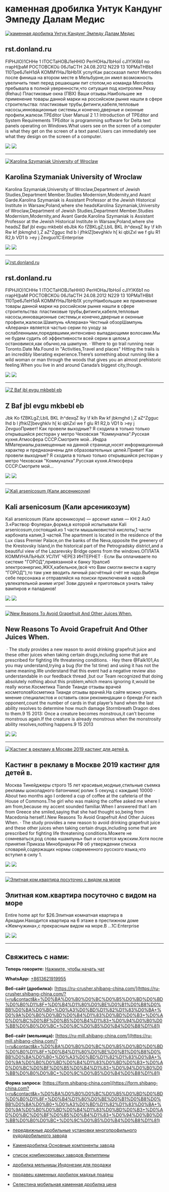 # каменная дробилка Унтук Кандунг Эмпеду Далам Медис

<a href="https://swt.shibang-china.com/?l=ru&img&k=%D0%BA%D0%B0%D0%BC%D0%B5%D0%BD%D0%BD%D0%B0%D1%8F+%D0%B4%D1%80%D0%BE%D0%B1%D0%B8%D0%BB%D0%BA%D0%B0+%D0%A3%D0%BD%D1%82%D1%83%D0%BA+%D0%9A%D0%B0%D0%BD%D0%B4%D1%83%D0%BD%D0%B3+%D0%AD%D0%BC%D0%BF%D0%B5%D0%B4%D1%83+%D0%94%D0%B0%D0%BB%D0%B0%D0%BC+%D0%9C%D0%B5%D0%B4%D0%B8%D1%81" target="_blank">![каменная дробилка Унтук Кандунг Эмпеду Далам Медис](http://static.shibang-china.com/all-800x300/1076.jpg)</a>

## rst.donland.ru
FIPHJIO)1CHHe 1 ITOCTaHOBJ1eHHIO PerHOHaJ1bHo&#236;&#205; cJIY)K6b1 no rrapH(&#254;aM POCTOBCKO&#252; 06J1aCTH 24.08.2012 N229 13 10PMaTHBb1 110Tpe6J1eH1d&#195; KOMMYHaJ1bHb1X ycnyrКак рассказал пилот Mercedes после финиша на втором месте в Мельбурне,он имел возможность увеличить темп перед решающим пит стопом,но команда Mercedes пребывала в полной уверенности,что ситуация под контролем.Рехау (Rehau) Пластиковые окна (ПВХ) Ваши отзывы.Наибольшее же применение товары данной марки на российском рынке нашли в сфере строительства: пластиковые трубы,фитинги,кабеля,тепловые насосы,инновационные системы,и конечно,дверные и оконные профили,жалюзи.TPEditor User Manual 2 1.1 Introduction of TPEditor and System Requirements TPEditor is programming software for Delta text panels operating on Windows.What users see on the screen of a computer is what they get on the screen of a text panel.Users can immediately see what they design on the screen of a computer.


<a href="https://whatsapp.shibangsoft.com/WhatsApp.php" target="_blank" title="WhatsApp">![](http://static.shibang-china.com/icon/whatsapp.png)</a> <a href="https://swt.shibang-china.com/?l=ru&icon&k=%D0%BA%D0%B0%D0%BC%D0%B5%D0%BD%D0%BD%D0%B0%D1%8F+%D0%B4%D1%80%D0%BE%D0%B1%D0%B8%D0%BB%D0%BA%D0%B0+%D0%A3%D0%BD%D1%82%D1%83%D0%BA+%D0%9A%D0%B0%D0%BD%D0%B4%D1%83%D0%BD%D0%B3+%D0%AD%D0%BC%D0%BF%D0%B5%D0%B4%D1%83+%D0%94%D0%B0%D0%BB%D0%B0%D0%BC+%D0%9C%D0%B5%D0%B4%D0%B8%D1%81" target="_blank">![](http://static.shibang-china.com/icon/chat-ru.png)</a>

---

<a href="https://swt.shibang-china.com/?l=ru&img&k=%D0%BA%D0%B0%D0%BC%D0%B5%D0%BD%D0%BD%D0%B0%D1%8F+%D0%B4%D1%80%D0%BE%D0%B1%D0%B8%D0%BB%D0%BA%D0%B0+%D0%A3%D0%BD%D1%82%D1%83%D0%BA+%D0%9A%D0%B0%D0%BD%D0%B4%D1%83%D0%BD%D0%B3+%D0%AD%D0%BC%D0%BF%D0%B5%D0%B4%D1%83+%D0%94%D0%B0%D0%BB%D0%B0%D0%BC+%D0%9C%D0%B5%D0%B4%D0%B8%D1%81" target="_blank">![Karolina Szymaniak University of Wroclaw](http://static.shibang-china.com/all-800x300/1509.jpg)</a>

## Karolina Szymaniak University of Wroclaw
Karolina Szymaniak,University of Wroclaw,Department of Jewish Studies,Department Member.Studies Modernism,Modernity,and Avant Garde.Karolina Szymaniak is Assistant Professor at the Jewish Historical Institute in Warsaw,Poland,where she headsKarolina Szymaniak,University of Wroclaw,Department of Jewish Studies,Department Member.Studies Modernism,Modernity,and Avant Garde.Karolina Szymaniak is Assistant Professor at the Jewish Historical Institute in Warsaw,Poland,where she headsZ Baf jbl evgu mkbebl ebJbk Ko fZBKLgZ;LbIL BKL ih^dexqZ lky \f klh Rw kf jbkmghd ),Z aZ^Zgguc lhd b l jfhklZ[bevghklv h[ ki qb\Zxl we f glu R1 R2,b VD1 b &gt;ey j Zevguo1C:Enterprise


<a href="https://whatsapp.shibangsoft.com/WhatsApp.php" target="_blank" title="WhatsApp">![](http://static.shibang-china.com/icon/whatsapp.png)</a> <a href="https://swt.shibang-china.com/?l=ru&icon&k=%D0%BA%D0%B0%D0%BC%D0%B5%D0%BD%D0%BD%D0%B0%D1%8F+%D0%B4%D1%80%D0%BE%D0%B1%D0%B8%D0%BB%D0%BA%D0%B0+%D0%A3%D0%BD%D1%82%D1%83%D0%BA+%D0%9A%D0%B0%D0%BD%D0%B4%D1%83%D0%BD%D0%B3+%D0%AD%D0%BC%D0%BF%D0%B5%D0%B4%D1%83+%D0%94%D0%B0%D0%BB%D0%B0%D0%BC+%D0%9C%D0%B5%D0%B4%D0%B8%D1%81" target="_blank">![](http://static.shibang-china.com/icon/chat-ru.png)</a>

---

<a href="https://swt.shibang-china.com/?l=ru&img&k=%D0%BA%D0%B0%D0%BC%D0%B5%D0%BD%D0%BD%D0%B0%D1%8F+%D0%B4%D1%80%D0%BE%D0%B1%D0%B8%D0%BB%D0%BA%D0%B0+%D0%A3%D0%BD%D1%82%D1%83%D0%BA+%D0%9A%D0%B0%D0%BD%D0%B4%D1%83%D0%BD%D0%B3+%D0%AD%D0%BC%D0%BF%D0%B5%D0%B4%D1%83+%D0%94%D0%B0%D0%BB%D0%B0%D0%BC+%D0%9C%D0%B5%D0%B4%D0%B8%D1%81" target="_blank">![rst.donland.ru](http://static.shibang-china.com/all-800x300/847.jpg)</a>

## rst.donland.ru
FIPHJIO)1CHHe 1 ITOCTaHOBJ1eHHIO PerHOHaJ1bHo&#236;&#205; cJIY)K6b1 no rrapH(&#254;aM POCTOBCKO&#252; 06J1aCTH 24.08.2012 N229 13 10PMaTHBb1 110Tpe6J1eH1d&#195; KOMMYHaJ1bHb1X ycnyrНаибольшее же применение товары данной марки на российском рынке нашли в сфере строительства: пластиковые трубы,фитинги,кабеля,тепловые насосы,инновационные системы,и конечно,дверные и оконные профили,жалюзи.Шампунь &#171;Алерана&#187; Честный обзорШампунь &#171;Алерана&#187; является частью серии по уходу за ослабленными,поредевшими,интенсивно выпадающими волосами.Мы не будем судить об эффективности всей серии в целом,а остановимся,как обычно,на шампуне.&nbsp;&#0183;&#32;Where to go trail running near Toronto.Date Ma.Found in &quot;Activities,Travel and places&quot; Hitting the trails is an incredibly liberating experience.There’s something about running like a wild woman or man through the woods that gives you an almost prehistoric feeling.When you live in and around Canada’s biggest city,though.


<a href="https://whatsapp.shibangsoft.com/WhatsApp.php" target="_blank" title="WhatsApp">![](http://static.shibang-china.com/icon/whatsapp.png)</a> <a href="https://swt.shibang-china.com/?l=ru&icon&k=%D0%BA%D0%B0%D0%BC%D0%B5%D0%BD%D0%BD%D0%B0%D1%8F+%D0%B4%D1%80%D0%BE%D0%B1%D0%B8%D0%BB%D0%BA%D0%B0+%D0%A3%D0%BD%D1%82%D1%83%D0%BA+%D0%9A%D0%B0%D0%BD%D0%B4%D1%83%D0%BD%D0%B3+%D0%AD%D0%BC%D0%BF%D0%B5%D0%B4%D1%83+%D0%94%D0%B0%D0%BB%D0%B0%D0%BC+%D0%9C%D0%B5%D0%B4%D0%B8%D1%81" target="_blank">![](http://static.shibang-china.com/icon/chat-ru.png)</a>

---

<a href="https://swt.shibang-china.com/?l=ru&img&k=%D0%BA%D0%B0%D0%BC%D0%B5%D0%BD%D0%BD%D0%B0%D1%8F+%D0%B4%D1%80%D0%BE%D0%B1%D0%B8%D0%BB%D0%BA%D0%B0+%D0%A3%D0%BD%D1%82%D1%83%D0%BA+%D0%9A%D0%B0%D0%BD%D0%B4%D1%83%D0%BD%D0%B3+%D0%AD%D0%BC%D0%BF%D0%B5%D0%B4%D1%83+%D0%94%D0%B0%D0%BB%D0%B0%D0%BC+%D0%9C%D0%B5%D0%B4%D0%B8%D1%81" target="_blank">![Z Baf jbl evgu mkbebl eb](http://static.shibang-china.com/all-800x300/57.jpg)</a>

## Z Baf jbl evgu mkbebl eb
Jbk Ko fZBKLgZ;LbIL BKL ih^dexqZ lky \f klh Rw kf jbkmghd ),Z aZ^Zgguc lhd b l jfhklZ[bevghklv h[ ki qb\Zxl we f glu R1 R2,b VD1 b &gt;ey j ZevguoПривет! Как провели выходные? Я сходила в только только открывшийся ресторан у метро Чеховская &quot;Коммуналка&quot;.Русская кухня.Атмосфера СССР.Смотрите мой…Индра ММатериалы,размещенные на данной странице,носят информационный характер и предназначены для образовательных целей.Привет! Как провели выходные? Я сходила в только только открывшийся ресторан у метро Чеховская &quot;Коммуналка&quot;.Русская кухня.Атмосфера СССР.Смотрите мой…


<a href="https://whatsapp.shibangsoft.com/WhatsApp.php" target="_blank" title="WhatsApp">![](http://static.shibang-china.com/icon/whatsapp.png)</a> <a href="https://swt.shibang-china.com/?l=ru&icon&k=%D0%BA%D0%B0%D0%BC%D0%B5%D0%BD%D0%BD%D0%B0%D1%8F+%D0%B4%D1%80%D0%BE%D0%B1%D0%B8%D0%BB%D0%BA%D0%B0+%D0%A3%D0%BD%D1%82%D1%83%D0%BA+%D0%9A%D0%B0%D0%BD%D0%B4%D1%83%D0%BD%D0%B3+%D0%AD%D0%BC%D0%BF%D0%B5%D0%B4%D1%83+%D0%94%D0%B0%D0%BB%D0%B0%D0%BC+%D0%9C%D0%B5%D0%B4%D0%B8%D1%81" target="_blank">![](http://static.shibang-china.com/icon/chat-ru.png)</a>

---

<a href="https://swt.shibang-china.com/?l=ru&img&k=%D0%BA%D0%B0%D0%BC%D0%B5%D0%BD%D0%BD%D0%B0%D1%8F+%D0%B4%D1%80%D0%BE%D0%B1%D0%B8%D0%BB%D0%BA%D0%B0+%D0%A3%D0%BD%D1%82%D1%83%D0%BA+%D0%9A%D0%B0%D0%BD%D0%B4%D1%83%D0%BD%D0%B3+%D0%AD%D0%BC%D0%BF%D0%B5%D0%B4%D1%83+%D0%94%D0%B0%D0%BB%D0%B0%D0%BC+%D0%9C%D0%B5%D0%B4%D0%B8%D1%81" target="_blank">![Kali arsenicosum (Кали арсеникозум)](http://static.shibang-china.com/all-800x300/604.jpg)</a>

## Kali arsenicosum (Кали арсеникозум)
Kali arsenicosum (Кали арсеникозум) — арсенит калия — KH 2 AsO 3.&#171;Раствор Фоулера&#187;,форма,в которой испытывали Kali arsenicosum,состоящий.из 1 части мышьяковистой кислоты,1 части карбоната калия,3 частей.The apartment is located in the residence of the Lux class Premier Palace,on the banks of the Neva,opposite the greenery of the Krestovsky Island,in the historical part of the Petrogradsky district,and a beautiful view of the Lazarevsky Bridge opens from the windows.ОПЛАТА КОММУНАЛЬНЫХ УСЛУГ ЧЕРЕЗ ИНТЕРНЕТ&nbsp;&#0183;&#32;Если Вы оплачиваете по системе &quot;ГОРОД&quot;,привязанной к банку Уралсиб электроэнергию,ЖКХ,кабельное,(всё что Вам смогли внести в карту &quot;ГОРОД&quot;),то там уже вводить личный расчётный счёт не надо.Выбери себе персонажа и отправляйся на поиски приключений в новой увлекательной аниме игре! Зови друзей и приготовься узнать тайну вампиров и паладинов!


<a href="https://whatsapp.shibangsoft.com/WhatsApp.php" target="_blank" title="WhatsApp">![](http://static.shibang-china.com/icon/whatsapp.png)</a> <a href="https://swt.shibang-china.com/?l=ru&icon&k=%D0%BA%D0%B0%D0%BC%D0%B5%D0%BD%D0%BD%D0%B0%D1%8F+%D0%B4%D1%80%D0%BE%D0%B1%D0%B8%D0%BB%D0%BA%D0%B0+%D0%A3%D0%BD%D1%82%D1%83%D0%BA+%D0%9A%D0%B0%D0%BD%D0%B4%D1%83%D0%BD%D0%B3+%D0%AD%D0%BC%D0%BF%D0%B5%D0%B4%D1%83+%D0%94%D0%B0%D0%BB%D0%B0%D0%BC+%D0%9C%D0%B5%D0%B4%D0%B8%D1%81" target="_blank">![](http://static.shibang-china.com/icon/chat-ru.png)</a>

---

<a href="https://swt.shibang-china.com/?l=ru&img&k=%D0%BA%D0%B0%D0%BC%D0%B5%D0%BD%D0%BD%D0%B0%D1%8F+%D0%B4%D1%80%D0%BE%D0%B1%D0%B8%D0%BB%D0%BA%D0%B0+%D0%A3%D0%BD%D1%82%D1%83%D0%BA+%D0%9A%D0%B0%D0%BD%D0%B4%D1%83%D0%BD%D0%B3+%D0%AD%D0%BC%D0%BF%D0%B5%D0%B4%D1%83+%D0%94%D0%B0%D0%BB%D0%B0%D0%BC+%D0%9C%D0%B5%D0%B4%D0%B8%D1%81" target="_blank">![New Reasons To Avoid Grapefruit And Other Juices When.](http://static.shibang-china.com/all-800x300/35.jpg)</a>

## New Reasons To Avoid Grapefruit And Other Juices When.
&nbsp;&#0183;&#32;The study provides a new reason to avoid drinking grapefruit juice and these other juices when taking certain drugs,including some that are prescribed for fighting life threatening conditions.&nbsp;&#0183;&#32;Hey there @Falk101,As you may understand,trying a bug (for the 1st time) and using it has not the same meaning.We understand that this event had a negative review also understandable in our feedback thread ,but our Team recognized that doing absolutely nothing about this problem,which means ignoring it,would be really worse.Косметика Tiande Тианде отзывы врачей косметоловКосметика Тианде отзывы врачей.На сайте можно узнать мнение специалистов и оставить свои рекомендации о бренде.For each opponent,count the number of cards in that player’s hand when the last ability resolves to determine how much damage Stormbreath Dragon does to them.9 15 2013: Once a creature becomes monstrous,it can’t become monstrous again.If the creature is already monstrous when the monstrosity ability resolves,nothing happens.9 15 2013


<a href="https://whatsapp.shibangsoft.com/WhatsApp.php" target="_blank" title="WhatsApp">![](http://static.shibang-china.com/icon/whatsapp.png)</a> <a href="https://swt.shibang-china.com/?l=ru&icon&k=%D0%BA%D0%B0%D0%BC%D0%B5%D0%BD%D0%BD%D0%B0%D1%8F+%D0%B4%D1%80%D0%BE%D0%B1%D0%B8%D0%BB%D0%BA%D0%B0+%D0%A3%D0%BD%D1%82%D1%83%D0%BA+%D0%9A%D0%B0%D0%BD%D0%B4%D1%83%D0%BD%D0%B3+%D0%AD%D0%BC%D0%BF%D0%B5%D0%B4%D1%83+%D0%94%D0%B0%D0%BB%D0%B0%D0%BC+%D0%9C%D0%B5%D0%B4%D0%B8%D1%81" target="_blank">![](http://static.shibang-china.com/icon/chat-ru.png)</a>

---

<a href="https://swt.shibang-china.com/?l=ru&img&k=%D0%BA%D0%B0%D0%BC%D0%B5%D0%BD%D0%BD%D0%B0%D1%8F+%D0%B4%D1%80%D0%BE%D0%B1%D0%B8%D0%BB%D0%BA%D0%B0+%D0%A3%D0%BD%D1%82%D1%83%D0%BA+%D0%9A%D0%B0%D0%BD%D0%B4%D1%83%D0%BD%D0%B3+%D0%AD%D0%BC%D0%BF%D0%B5%D0%B4%D1%83+%D0%94%D0%B0%D0%BB%D0%B0%D0%BC+%D0%9C%D0%B5%D0%B4%D0%B8%D1%81" target="_blank">![Кастинг в рекламу в Москве 2019 кастинг для детей в.](http://static.shibang-china.com/all-800x300/780.jpg)</a>

## Кастинг в рекламу в Москве 2019 кастинг для детей в.
Москва Тинейджеры строго 15 лет красивые,модные,стильные съемка рекламы шоколадного батончики( ролик 5 секунд с каждым) 10000&nbsp;&#0183;&#32;About two months ago I ordered a cup of coffee at the cafeteria of the House of Commons.The girl who was making the coffee asked me where I am from,because my accent sounded familiar.When I answered that I am from Greece she smiled,saying that she had thought so,being from Macedonia herself.I.New Reasons To Avoid Grapefruit And Other Juices When.&nbsp;&#0183;&#32;The study provides a new reason to avoid drinking grapefruit juice and these other juices when taking certain drugs,including some that are prescribed for fighting life threatening conditions.Можете не сомневаться,род слова &#171;шампунь&#187; был и остается мужским.Хотя после принятия Приказа Минобрнауки РФ об утверждении списка словарей,содержащих нормы современного русского языка,что вступил в силу 1.


<a href="https://whatsapp.shibangsoft.com/WhatsApp.php" target="_blank" title="WhatsApp">![](http://static.shibang-china.com/icon/whatsapp.png)</a> <a href="https://swt.shibang-china.com/?l=ru&icon&k=%D0%BA%D0%B0%D0%BC%D0%B5%D0%BD%D0%BD%D0%B0%D1%8F+%D0%B4%D1%80%D0%BE%D0%B1%D0%B8%D0%BB%D0%BA%D0%B0+%D0%A3%D0%BD%D1%82%D1%83%D0%BA+%D0%9A%D0%B0%D0%BD%D0%B4%D1%83%D0%BD%D0%B3+%D0%AD%D0%BC%D0%BF%D0%B5%D0%B4%D1%83+%D0%94%D0%B0%D0%BB%D0%B0%D0%BC+%D0%9C%D0%B5%D0%B4%D0%B8%D1%81" target="_blank">![](http://static.shibang-china.com/icon/chat-ru.png)</a>

---

<a href="https://swt.shibang-china.com/?l=ru&img&k=%D0%BA%D0%B0%D0%BC%D0%B5%D0%BD%D0%BD%D0%B0%D1%8F+%D0%B4%D1%80%D0%BE%D0%B1%D0%B8%D0%BB%D0%BA%D0%B0+%D0%A3%D0%BD%D1%82%D1%83%D0%BA+%D0%9A%D0%B0%D0%BD%D0%B4%D1%83%D0%BD%D0%B3+%D0%AD%D0%BC%D0%BF%D0%B5%D0%B4%D1%83+%D0%94%D0%B0%D0%BB%D0%B0%D0%BC+%D0%9C%D0%B5%D0%B4%D0%B8%D1%81" target="_blank">![Элитная ком.квартира посуточно с видом на море](http://static.shibang-china.com/all-800x300/693.jpg)</a>

## Элитная ком.квартира посуточно с видом на море
Entire home apt for $26.Элитная комнатная квартира в Аркадии.Находится квартира на 6 этаже в престижном доме &#171;Жемчужина&#187;,с прекрасным видом на море.В …1C:Enterprise

<a href="https://whatsapp.shibangsoft.com/WhatsApp.php" target="_blank" title="WhatsApp">![](http://static.shibang-china.com/icon/whatsapp.png)</a> <a href="https://swt.shibang-china.com/?l=ru&icon&k=%D0%BA%D0%B0%D0%BC%D0%B5%D0%BD%D0%BD%D0%B0%D1%8F+%D0%B4%D1%80%D0%BE%D0%B1%D0%B8%D0%BB%D0%BA%D0%B0+%D0%A3%D0%BD%D1%82%D1%83%D0%BA+%D0%9A%D0%B0%D0%BD%D0%B4%D1%83%D0%BD%D0%B3+%D0%AD%D0%BC%D0%BF%D0%B5%D0%B4%D1%83+%D0%94%D0%B0%D0%BB%D0%B0%D0%BC+%D0%9C%D0%B5%D0%B4%D0%B8%D1%81" target="_blank">![](http://static.shibang-china.com/icon/chat-ru.png)</a>

---
## Свяжитесь с нами:

**Теперь говорите:** [Нажмите, чтобы начать чат](https://swt.shibang-china.com?l=ru&contact&k=%D0%BA%D0%B0%D0%BC%D0%B5%D0%BD%D0%BD%D0%B0%D1%8F+%D0%B4%D1%80%D0%BE%D0%B1%D0%B8%D0%BB%D0%BA%D0%B0+%D0%A3%D0%BD%D1%82%D1%83%D0%BA+%D0%9A%D0%B0%D0%BD%D0%B4%D1%83%D0%BD%D0%B3+%D0%AD%D0%BC%D0%BF%D0%B5%D0%B4%D1%83+%D0%94%D0%B0%D0%BB%D0%B0%D0%BC+%D0%9C%D0%B5%D0%B4%D0%B8%D1%81)

**WhatsApp:**  [+8613621919955](https://whatsapp.shibangsoft.com/WhatsApp.php)

**Веб-сайт (дробилка):** [https://ru-crusher.shibang-china.com/](https://ru-crusher.shibang-china.com/?l=ru&contact&k=%D0%BA%D0%B0%D0%BC%D0%B5%D0%BD%D0%BD%D0%B0%D1%8F+%D0%B4%D1%80%D0%BE%D0%B1%D0%B8%D0%BB%D0%BA%D0%B0+%D0%A3%D0%BD%D1%82%D1%83%D0%BA+%D0%9A%D0%B0%D0%BD%D0%B4%D1%83%D0%BD%D0%B3+%D0%AD%D0%BC%D0%BF%D0%B5%D0%B4%D1%83+%D0%94%D0%B0%D0%BB%D0%B0%D0%BC+%D0%9C%D0%B5%D0%B4%D0%B8%D1%81)

**Веб-сайт (мельница):** [https://ru-mill.shibang-china.com/](https://ru-mill.shibang-china.com/?l=ru&contact&k=%D0%BA%D0%B0%D0%BC%D0%B5%D0%BD%D0%BD%D0%B0%D1%8F+%D0%B4%D1%80%D0%BE%D0%B1%D0%B8%D0%BB%D0%BA%D0%B0+%D0%A3%D0%BD%D1%82%D1%83%D0%BA+%D0%9A%D0%B0%D0%BD%D0%B4%D1%83%D0%BD%D0%B3+%D0%AD%D0%BC%D0%BF%D0%B5%D0%B4%D1%83+%D0%94%D0%B0%D0%BB%D0%B0%D0%BC+%D0%9C%D0%B5%D0%B4%D0%B8%D1%81)

**Форма запроса:** [https://form.shibang-china.com](https://form.shibang-china.com?l=ru&contact&k=%D0%BA%D0%B0%D0%BC%D0%B5%D0%BD%D0%BD%D0%B0%D1%8F+%D0%B4%D1%80%D0%BE%D0%B1%D0%B8%D0%BB%D0%BA%D0%B0+%D0%A3%D0%BD%D1%82%D1%83%D0%BA+%D0%9A%D0%B0%D0%BD%D0%B4%D1%83%D0%BD%D0%B3+%D0%AD%D0%BC%D0%BF%D0%B5%D0%B4%D1%83+%D0%94%D0%B0%D0%BB%D0%B0%D0%BC+%D0%9C%D0%B5%D0%B4%D0%B8%D1%81)

* [передвижные дробильные установки многопрофильного рудодробильного завода](../133/%D0%BF%D0%B5%D1%80%D0%B5%D0%B4%D0%B2%D0%B8%D0%B6%D0%BD%D1%8B%D0%B5%20%D0%B4%D1%80%D0%BE%D0%B1%D0%B8%D0%BB%D1%8C%D0%BD%D1%8B%D0%B5%20%D1%83%D1%81%D1%82%D0%B0%D0%BD%D0%BE%D0%B2%D0%BA%D0%B8%20%D0%BC%D0%BD%D0%BE%D0%B3%D0%BE%D0%BF%D1%80%D0%BE%D1%84%D0%B8%D0%BB%D1%8C%D0%BD%D0%BE%D0%B3%D0%BE%20%D1%80%D1%83%D0%B4%D0%BE%D0%B4%D1%80%D0%BE%D0%B1%D0%B8%D0%BB%D1%8C%D0%BD%D0%BE%D0%B3%D0%BE%20%D0%B7%D0%B0%D0%B2%D0%BE%D0%B4%D0%B0.md)

* [Камнедробилка Основные компоненты завода](../134/%D0%9A%D0%B0%D0%BC%D0%BD%D0%B5%D0%B4%D1%80%D0%BE%D0%B1%D0%B8%D0%BB%D0%BA%D0%B0%20%D0%9E%D1%81%D0%BD%D0%BE%D0%B2%D0%BD%D1%8B%D0%B5%20%D0%BA%D0%BE%D0%BC%D0%BF%D0%BE%D0%BD%D0%B5%D0%BD%D1%82%D1%8B%20%D0%B7%D0%B0%D0%B2%D0%BE%D0%B4%D0%B0.md)

* [список комбикормовых заводов Филиппины](../135/%D1%81%D0%BF%D0%B8%D1%81%D0%BE%D0%BA%20%D0%BA%D0%BE%D0%BC%D0%B1%D0%B8%D0%BA%D0%BE%D1%80%D0%BC%D0%BE%D0%B2%D1%8B%D1%85%20%D0%B7%D0%B0%D0%B2%D0%BE%D0%B4%D0%BE%D0%B2%20%D0%A4%D0%B8%D0%BB%D0%B8%D0%BF%D0%BF%D0%B8%D0%BD%D1%8B.md)

* [дробилка мельницы Индонезии для продажи](../135/%D0%B4%D1%80%D0%BE%D0%B1%D0%B8%D0%BB%D0%BA%D0%B0%20%D0%BC%D0%B5%D0%BB%D1%8C%D0%BD%D0%B8%D1%86%D1%8B%20%D0%98%D0%BD%D0%B4%D0%BE%D0%BD%D0%B5%D0%B7%D0%B8%D0%B8%20%D0%B4%D0%BB%D1%8F%20%D0%BF%D1%80%D0%BE%D0%B4%D0%B0%D0%B6%D0%B8.md)

* [продавец каменных дробилок мадхья прадеш](../131/%D0%BF%D1%80%D0%BE%D0%B4%D0%B0%D0%B2%D0%B5%D1%86%20%D0%BA%D0%B0%D0%BC%D0%B5%D0%BD%D0%BD%D1%8B%D1%85%20%D0%B4%D1%80%D0%BE%D0%B1%D0%B8%D0%BB%D0%BE%D0%BA%20%D0%BC%D0%B0%D0%B4%D1%85%D1%8C%D1%8F%20%D0%BF%D1%80%D0%B0%D0%B4%D0%B5%D1%88.md)

* [Селестина мобильная каменная дробилка цена](../134/%D0%A1%D0%B5%D0%BB%D0%B5%D1%81%D1%82%D0%B8%D0%BD%D0%B0%20%D0%BC%D0%BE%D0%B1%D0%B8%D0%BB%D1%8C%D0%BD%D0%B0%D1%8F%20%D0%BA%D0%B0%D0%BC%D0%B5%D0%BD%D0%BD%D0%B0%D1%8F%20%D0%B4%D1%80%D0%BE%D0%B1%D0%B8%D0%BB%D0%BA%D0%B0%20%D1%86%D0%B5%D0%BD%D0%B0.md)